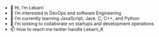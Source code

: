 - 👋 Hi, I’m Lekarri 
- 👀 I’m interested in DevOps and software Engineering 
- 🌱 I’m currently learning JavaScript, Jave, C, C++, and Python
- 💞️ I’m looking to collaborate on startups and development operations
- 📫 How to reach me twitter handle Lekarri_K

<!---
BLDhound/BLDhound is a ✨ special ✨ repository because its `README.md` (this file) appears on your GitHub profile.
You can click the Preview link to take a look at your changes.
--->

